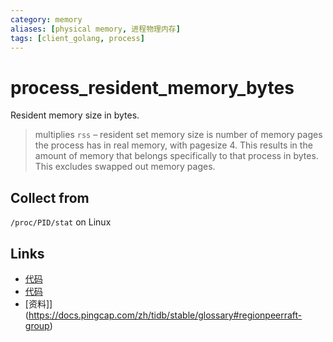 ```yaml
---
category: memory
aliases: [physical memory, 进程物理内存]
tags: [client_golang, process]
---
```

# process_resident_memory_bytes

Resident memory size in bytes.

> multiplies `rss` – resident set memory size is number of memory pages the process has in real memory, with pagesize 4. This results in the amount of memory that belongs specifically to that process in bytes. This excludes swapped out memory pages.

## Collect from

`/proc/PID/stat` on Linux

## Links

- [代码](https://github.com/prometheus/client_golang/blob/master/prometheus/process_collector.go#L32)
- [代码](https://github.com/prometheus/client_golang/blob/master/prometheus/process_collector_other.go#L43)
- [资料]](https://docs.pingcap.com/zh/tidb/stable/glossary#regionpeerraft-group)
